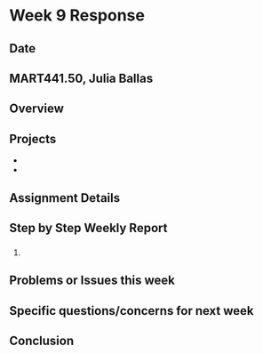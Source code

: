 # Week 9 Response
## Date
## MART441.50, Julia Ballas


## Overview

## Projects

-
-

## Assignment Details


## Step by Step Weekly Report
###

1.


## Problems or Issues this week

## Specific questions/concerns for next week

## Conclusion
